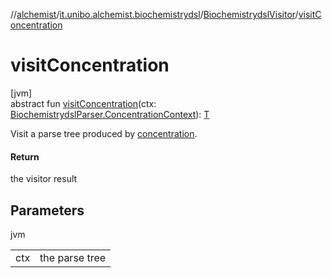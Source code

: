 //[alchemist](../../../index.md)/[it.unibo.alchemist.biochemistrydsl](../index.md)/[BiochemistrydslVisitor](index.md)/[visitConcentration](visit-concentration.md)

# visitConcentration

[jvm]\
abstract fun [visitConcentration](visit-concentration.md)(ctx: [BiochemistrydslParser.ConcentrationContext](../-biochemistrydsl-parser/-concentration-context/index.md)): [T](../../it.unibo.alchemist.model.implementations.conditions/-generic-molecule-present/index.md)

Visit a parse tree produced by [concentration](../-biochemistrydsl-parser/concentration.md).

#### Return

the visitor result

## Parameters

jvm

| | |
|---|---|
| ctx | the parse tree |
